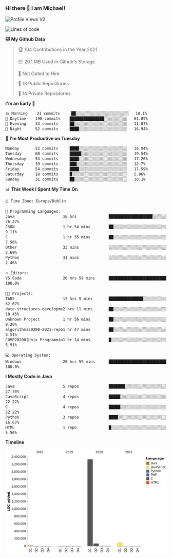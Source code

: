 ### Hi there 👋 I am Michael!

![Profile Views V2](https://komarev.com/ghpvc/?username=AppDevMichael)

<!--START_SECTION:waka-->
![Lines of code](https://img.shields.io/badge/From%20Hello%20World%20I%27ve%20Written-2.5%20million%20lines%20of%20code-blue)

**🐱 My Github Data** 

> 🏆 104 Contributions in the Year 2021
 > 
> 📦 20.1 MB Used in Github's Storage 
 > 
> 🚫 Not Opted to Hire
 > 
> 📜 13 Public Repositories 
 > 
> 🔑 14 Private Repositories  
 > 
**I'm an Early 🐤** 

```text
🌞 Morning    31 commits     ██░░░░░░░░░░░░░░░░░░░░░░░   10.1% 
🌆 Daytime    190 commits    ███████████████░░░░░░░░░░   61.89% 
🌃 Evening    34 commits     ██░░░░░░░░░░░░░░░░░░░░░░░   11.07% 
🌙 Night      52 commits     ████░░░░░░░░░░░░░░░░░░░░░   16.94%

```
📅 **I'm Most Productive on Tuesday** 

```text
Monday       52 commits     ████░░░░░░░░░░░░░░░░░░░░░   16.94% 
Tuesday      60 commits     █████░░░░░░░░░░░░░░░░░░░░   19.54% 
Wednesday    53 commits     ████░░░░░░░░░░░░░░░░░░░░░   17.26% 
Thursday     39 commits     ███░░░░░░░░░░░░░░░░░░░░░░   12.7% 
Friday       54 commits     ████░░░░░░░░░░░░░░░░░░░░░   17.59% 
Saturday     18 commits     █░░░░░░░░░░░░░░░░░░░░░░░░   5.86% 
Sunday       31 commits     ██░░░░░░░░░░░░░░░░░░░░░░░   10.1%

```


📊 **This Week I Spent My Time On** 

```text
⌚︎ Time Zone: Europe/Dublin

💬 Programming Languages: 
Java                     16 hrs              ███████████████████░░░░░░   76.27% 
JSON                     1 hr 54 mins        ██░░░░░░░░░░░░░░░░░░░░░░░   9.11% 
C                        1 hr 35 mins        ██░░░░░░░░░░░░░░░░░░░░░░░   7.56% 
Other                    33 mins             ░░░░░░░░░░░░░░░░░░░░░░░░░   2.69% 
Python                   31 mins             ░░░░░░░░░░░░░░░░░░░░░░░░░   2.46%

🔥 Editors: 
VS Code                  20 hrs 59 mins      █████████████████████████   100.0%

🐱‍💻 Projects: 
TARS                     13 hrs 9 mins       ███████████████░░░░░░░░░░   62.67% 
data-structures-developme2 hrs 11 mins       ██░░░░░░░░░░░░░░░░░░░░░░░   10.45% 
Unknown Project          1 hr 56 mins        ██░░░░░░░░░░░░░░░░░░░░░░░   9.26% 
algorithms20290-2021-repo1 hr 47 mins        ██░░░░░░░░░░░░░░░░░░░░░░░   8.51% 
COMP20200(Unix Programmin1 hr 14 mins        █░░░░░░░░░░░░░░░░░░░░░░░░   5.91%

💻 Operating System: 
Windows                  20 hrs 59 mins      █████████████████████████   100.0%

```

**I Mostly Code in Java** 

```text
Java                     5 repos             ███████░░░░░░░░░░░░░░░░░░   27.78% 
JavaScript               4 repos             █████░░░░░░░░░░░░░░░░░░░░   22.22% 
C                        4 repos             █████░░░░░░░░░░░░░░░░░░░░   22.22% 
Python                   3 repos             ████░░░░░░░░░░░░░░░░░░░░░   16.67% 
HTML                     1 repo              █░░░░░░░░░░░░░░░░░░░░░░░░   5.56%

```


**Timeline**

![Chart not found](https://raw.githubusercontent.com/AppDevMichael/AppDevMichael/master/charts/bar_graph.png) 


<!--END_SECTION:waka-->

